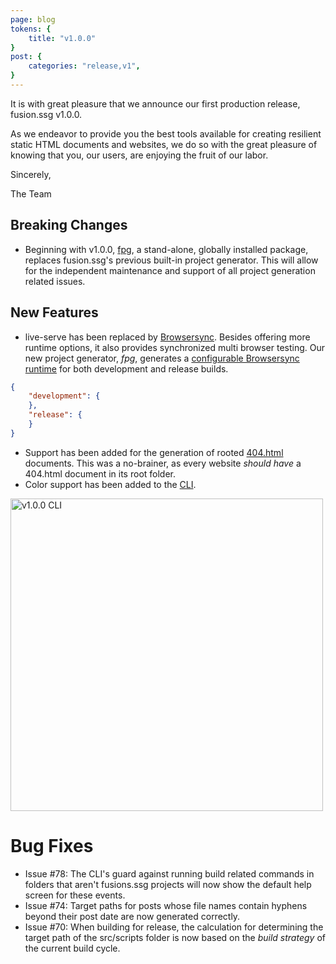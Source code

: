 ```yaml
---
page: blog
tokens: {
    title: "v1.0.0"
}
post: {
    categories: "release,v1",
}
---
```

It is with great pleasure that we announce our first production release, fusion.ssg v1.0.0.
<!-- end -->
 As we endeavor to provide you the best tools available for creating resilient static HTML documents and websites, we do so with the great pleasure of knowing that you, our users, are enjoying the fruit of our labor.

Sincerely,

The Team

## Breaking Changes

- Beginning with v1.0.0, <a href="{baseURL}/docs/projectgenerator">fpg</a>, a stand-alone, globally installed package, replaces fusion.ssg's previous built-in project generator. This will allow for the independent maintenance and support of all project generation related issues.

## New Features

- live-serve has been replaced by [Browsersync](https://browsersync.io/). Besides offering more runtime options, it also provides synchronized multi browser testing. Our new project generator, _fpg_, generates a <a href="{baseURL}/docs/configuration/browsersync-configuration">configurable Browsersync runtime</a> for both development and release builds.

```json
{
    "development": {
    },
    "release": {
    }
}
```
- Support has been added for the generation of rooted <a href="{baseURL}/docs/htmldocuments/404-pages">404.html</a> documents. This was a no-brainer, as every website _should have_ a 404.html document in its root folder.
- Color support has been added to the <a href="{baseURL}/docs/cli">CLI</a>.

<img src="{baseURL}/media/posts/v1.0.0-CLI.png" alt="v1.0.0 CLI" width="500">

# Bug Fixes

- Issue #78: The CLI's guard against running build related commands in folders that aren't fusions.ssg projects will now show the default help screen for these events.
- Issue #74: Target paths for posts whose file names contain hyphens beyond their post date are now generated correctly.
- Issue #70: When building for release, the calculation for determining the target path of the src/scripts folder is now based on the _build strategy_ of the current build cycle.
